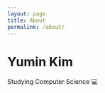 ```yaml
---
layout: page
title: About
permalink: /about/
---
```


# Yumin Kim



Studying Computer Science 💻


[Yumin Kim]: https://github.com/kimyuuum

